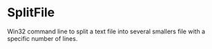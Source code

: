 # SplitFile
Win32 command line to split a text file into several smallers file with a specific number of lines.
